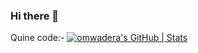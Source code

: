 ### Hi there 👋
Quine code:- [![omwadera's GitHub | Stats](https://stats.quine.sh/omwadera/github?theme=dark)](https://quine.sh?utm_source=widgets&utm_campaign=omwadera)
<!--
**omwadera/omwadera** is a ✨ _special_ ✨ repository because its `README.md` (this file) appears on your GitHub profile.

Here are some ideas to get you started:

- 🔭 I’m currently working on ...
- 🌱 I’m currently learning ...
- 👯 I’m looking to collaborate on ...
- 🤔 I’m looking for help with ...
- 💬 Ask me about ...
- 📫 How to reach me: ...
- 😄 Pronouns: ...
- ⚡ Fun fact: ...
-->
